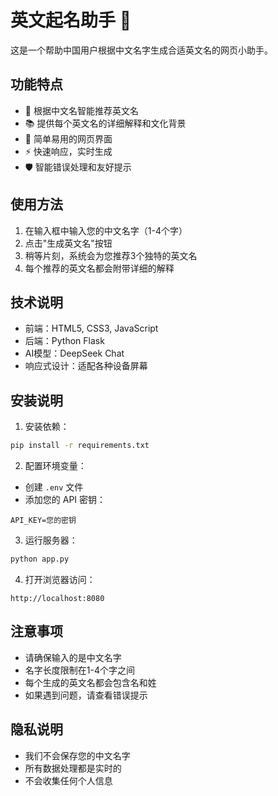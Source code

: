 # 英文起名助手 🌟

这是一个帮助中国用户根据中文名字生成合适英文名的网页小助手。

## 功能特点

- 🎯 根据中文名智能推荐英文名
- 📚 提供每个英文名的详细解释和文化背景
- 🌈 简单易用的网页界面
- ⚡ 快速响应，实时生成
- 🛡️ 智能错误处理和友好提示

## 使用方法

1. 在输入框中输入您的中文名字（1-4个字）
2. 点击"生成英文名"按钮
3. 稍等片刻，系统会为您推荐3个独特的英文名
4. 每个推荐的英文名都会附带详细的解释

## 技术说明

- 前端：HTML5, CSS3, JavaScript
- 后端：Python Flask
- AI模型：DeepSeek Chat
- 响应式设计：适配各种设备屏幕

## 安装说明

1. 安装依赖：
```bash
pip install -r requirements.txt
```

2. 配置环境变量：
- 创建 `.env` 文件
- 添加您的 API 密钥：
```
API_KEY=您的密钥
```

3. 运行服务器：
```bash
python app.py
```

4. 打开浏览器访问：
```
http://localhost:8080
```

## 注意事项

- 请确保输入的是中文名字
- 名字长度限制在1-4个字之间
- 每个生成的英文名都会包含名和姓
- 如果遇到问题，请查看错误提示

## 隐私说明

- 我们不会保存您的中文名字
- 所有数据处理都是实时的
- 不会收集任何个人信息
